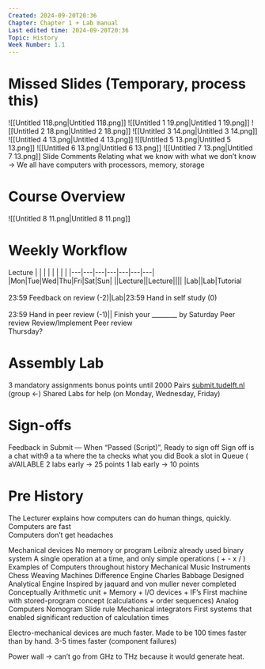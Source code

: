 ```yaml
---
Created: 2024-09-20T20:36
Chapter: Chapter 1 + Lab manual
Last edited time: 2024-09-20T20:36
Topic: History
Week Number: 1.1
---
```

# Missed Slides (Temporary, process this)
![[Untitled 118.png|Untitled 118.png]]
![[Untitled 1 19.png|Untitled 1 19.png]]
![[Untitled 2 18.png|Untitled 2 18.png]]
![[Untitled 3 14.png|Untitled 3 14.png]]
![[Untitled 4 13.png|Untitled 4 13.png]]
![[Untitled 5 13.png|Untitled 5 13.png]]
![[Untitled 6 13.png|Untitled 6 13.png]]
![[Untitled 7 13.png|Untitled 7 13.png]]
Slide Comments
Relating what we know with what we don’t know → We all have computers with processors, memory, storage
  
# Course Overview
![[Untitled 8 11.png|Untitled 8 11.png]]
# Weekly Workflow
Lecture
|   |   |   |   |   |   |   |
|---|---|---|---|---|---|---|
|Mon|Tue|Wed|Thu|Fri|Sat|Sun|
||Lecture||Lecture||||
|Lab||Lab|Tutorial  <br>  <br>23:59 Feedback on review (-2)|Lab|23:59 Hand in self study (0)  <br>  <br>23:59 Hand in peer review (-1)||
Finish your ________ by Saturday
Peer review
Review/Implement Peer review  
Thursday?  
# Assembly Lab
3 mandatory assignments
bonus points until 2000
Pairs
[submit.tudelft.nl](http://submit.tudelft.nl) (group ←)
Shared Labs for help (on Monday, Wednesday, Friday)
  
# Sign-offs
Feedback in Submit
— When “Passed (Script)”, Ready to sign off
Sign off is a chat with9 a ta where the ta checks what you did
Book a slot in Queue ( aVAILABLE
2 labs early → 25 points
1 lab early → 10 points
# Pre History
The Lecturer explains how computers can do human things, quickly.  
Computers are fast  
Computers don’t get headaches  
  
Mechanical devices
No memory or program
Leibniz already used binary system
A single operation at a time, and only simple operations ( + - x / )
Examples of Computers throughout history
Mechanical Music Instruments
Chess
Weaving Machines
Difference Engine
Charles Babbage
Designed Analytical Engine
Inspired by jaquard and von muller
never completed
Conceptually
Arithmetic unit + Memory + I/O devices + IF’s
First machine with stored-program concept (calculations + order sequences)
Analog Computers
Nomogram
Slide rule
Mechanical integrators
First systems that enabled significant reduction of calculation times
  
Electro-mechanical devices are much faster.
Made to be 100 times faster than by hand.
3-5 times faster (component failures)
  
Power wall → can’t go from GHz to THz because it would generate heat.